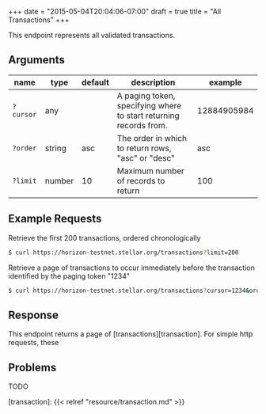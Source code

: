 +++
date  = "2015-05-04T20:04:06-07:00"
draft = true
title = "All Transactions"
+++

This endpoint represents all validated transactions. 

## Arguments

|    name   |  type  | default |                            description                            |   example   |
| --------- | ------ | ------- | ----------------------------------------------------------------- | ----------- |
| `?cursor` | any    |         | A paging token, specifying where to start returning records from. | 12884905984 |
| `?order`  | string | asc     | The order in which to return rows, "asc" or "desc"                | asc         |
| `?limit`  | number | 10      | Maximum number of records to return                                                                  | 100         |


## Example Requests

Retrieve the first 200 transactions, ordered chronologically
```bash
$ curl https://horizon-testnet.stellar.org/transactions?limit=200
```

Retrieve a page of transactions to occur immediately before the transaction 
identified by the paging token "1234"
```bash
$ curl https://horizon-testnet.stellar.org/transactions?cursor=1234&order=desc
```

## Response

This endpoint returns a page of [transactions][transaction].  For simple http 
requests, these 

## Problems

TODO

[transaction]: {{< relref "resource/transaction.md" >}}
